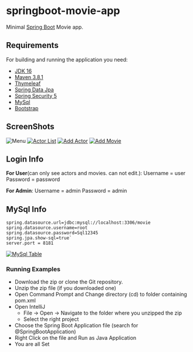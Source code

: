 # springboot-movie-app


Minimal [Spring Boot](http://projects.spring.io/spring-boot/) Movie app.

## Requirements

For building and running the application you need:

- [JDK 16](https://www.oracle.com/java/technologies/javase-jdk16-downloads.html)
- [Maven 3.8.1](https://maven.apache.org)
- [Thymeleaf](https://www.thymeleaf.org/)
- [Spring Data Jpa](https://spring.io/projects/spring-data-jpa)
- [Spring Security 5](https://spring.io/projects/spring-security)
- [MySql](https://www.mysql.com/)
- [Bootstrap](https://getbootstrap.com/)

## ScreenShots
![Menu](https://github.com/hsnhutt/springboot-movie/blob/master/screenshots/1.png "Menu")
[![Actor List](https://github.com/hsnhutt/springboot-movie/blob/master/screenshots/2.png "Actor List")](https://github.com/hsnhutt/springboot-movie/blob/master/screenshots/2.png "Actor List")
[![Add Actor](https://github.com/hsnhutt/springboot-movie/blob/master/screenshots/3.png "Add Actor")](https://github.com/hsnhutt/springboot-movie/blob/master/screenshots/3.png "Add Actor")
[![Add Movie](https://github.com/hsnhutt/springboot-movie/blob/master/screenshots/4.png "Add Movie")](https://github.com/hsnhutt/springboot-movie/blob/master/screenshots/4.png "Add Movie")

## Login Info
**For User**(can only see actors and movies. can not edit.):
Username = user
Password = password

**For Admin**:
Username = admin
Password = admin

## MySql Info

    spring.datasource.url=jdbc:mysql://localhost:3306/movie
    spring.datasource.username=root
    spring.datasource.password=Sql12345
    spring.jpa.show-sql=true`
	server.port = 8181
[![MySql Table](https://github.com/hsnhutt/springboot-movie/blob/master/screenshots/5.png "MySql Table")](https://github.com/hsnhutt/springboot-movie/blob/master/screenshots/5.png "MySql Table")

### Running Examples
- Download the zip or clone the Git repository.
- Unzip the zip file (if you downloaded one)
- Open Command Prompt and Change directory (cd) to folder containing pom.xml
- Open IntelliJ 
   - File -> Open ->  Navigate to the folder where you unzipped the zip
   - Select the right project
- Choose the Spring Boot Application file (search for @SpringBootApplication)
- Right Click on the file and Run as Java Application
- You are all Set

